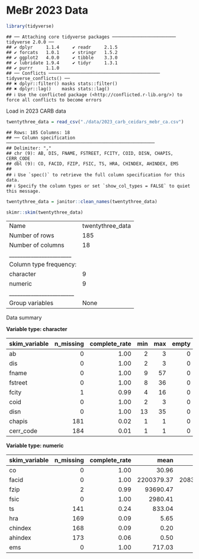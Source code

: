 MeBr 2023 Data
================

``` r
library(tidyverse)
```

    ## ── Attaching core tidyverse packages ──────────────────────── tidyverse 2.0.0 ──
    ## ✔ dplyr     1.1.4     ✔ readr     2.1.5
    ## ✔ forcats   1.0.1     ✔ stringr   1.5.2
    ## ✔ ggplot2   4.0.0     ✔ tibble    3.3.0
    ## ✔ lubridate 1.9.4     ✔ tidyr     1.3.1
    ## ✔ purrr     1.1.0     
    ## ── Conflicts ────────────────────────────────────────── tidyverse_conflicts() ──
    ## ✖ dplyr::filter() masks stats::filter()
    ## ✖ dplyr::lag()    masks stats::lag()
    ## ℹ Use the conflicted package (<http://conflicted.r-lib.org/>) to force all conflicts to become errors

Load in 2023 CARB data

``` r
twentythree_data = read_csv("./data/2023_carb_ceidars_mebr_ca.csv")
```

    ## Rows: 185 Columns: 18
    ## ── Column specification ────────────────────────────────────────────────────────
    ## Delimiter: ","
    ## chr (9): AB, DIS, FNAME, FSTREET, FCITY, COID, DISN, CHAPIS, CERR_CODE
    ## dbl (9): CO, FACID, FZIP, FSIC, TS, HRA, CHINDEX, AHINDEX, EMS
    ## 
    ## ℹ Use `spec()` to retrieve the full column specification for this data.
    ## ℹ Specify the column types or set `show_col_types = FALSE` to quiet this message.

``` r
twentythree_data = janitor::clean_names(twentythree_data)
```

``` r
skimr::skim(twentythree_data)
```

|                                                  |                  |
|:-------------------------------------------------|:-----------------|
| Name                                             | twentythree_data |
| Number of rows                                   | 185              |
| Number of columns                                | 18               |
| \_\_\_\_\_\_\_\_\_\_\_\_\_\_\_\_\_\_\_\_\_\_\_   |                  |
| Column type frequency:                           |                  |
| character                                        | 9                |
| numeric                                          | 9                |
| \_\_\_\_\_\_\_\_\_\_\_\_\_\_\_\_\_\_\_\_\_\_\_\_ |                  |
| Group variables                                  | None             |

Data summary

**Variable type: character**

| skim_variable | n_missing | complete_rate | min | max | empty | n_unique | whitespace |
|:--------------|----------:|--------------:|----:|----:|------:|---------:|-----------:|
| ab            |         0 |          1.00 |   2 |   3 |     0 |       11 |          0 |
| dis           |         0 |          1.00 |   2 |   3 |     0 |       19 |          0 |
| fname         |         0 |          1.00 |   9 |  57 |     0 |      171 |          0 |
| fstreet       |         0 |          1.00 |   8 |  36 |     0 |      183 |          0 |
| fcity         |         1 |          0.99 |   4 |  16 |     0 |      111 |          0 |
| coid          |         0 |          1.00 |   2 |   3 |     0 |       30 |          0 |
| disn          |         0 |          1.00 |  13 |  35 |     0 |       19 |          0 |
| chapis        |       181 |          0.02 |   1 |   1 |     0 |        1 |          0 |
| cerr_code     |       184 |          0.01 |   1 |   1 |     0 |        1 |          0 |

**Variable type: numeric**

| skim_variable | n_missing | complete_rate | mean | sd | p0 | p25 | p50 | p75 | p100 | hist |
|:---|---:|---:|---:|---:|---:|---:|---:|---:|---:|:---|
| co | 0 | 1.00 | 30.96 | 15.67 | 1 | 19.00 | 33.00 | 39.00 | 58.00 | ▅▇▅▇▇ |
| facid | 0 | 1.00 | 2200379.37 | 20834540.66 | 1 | 973.00 | 3338.00 | 15041.00 | 201201212\.00 | ▇▁▁▁▁ |
| fzip | 2 | 0.99 | 93690.47 | 1482.50 | 90023 | 92694.00 | 93610.00 | 95236.00 | 96097.00 | ▁▃▇▂▆ |
| fsic | 0 | 1.00 | 2980.41 | 2445.79 | 172 | 723.00 | 2869.00 | 4911.00 | 9999.00 | ▇▃▃▁▁ |
| ts | 141 | 0.24 | 833.04 | 3392.56 | 0 | 0.16 | 3.64 | 11.75 | 18223.58 | ▇▁▁▁▁ |
| hra | 169 | 0.09 | 5.65 | 3.12 | 0 | 3.62 | 7.15 | 8.00 | 9.10 | ▅▁▃▂▇ |
| chindex | 168 | 0.09 | 0.20 | 0.28 | 0 | 0.02 | 0.04 | 0.30 | 0.80 | ▇▁▁▁▂ |
| ahindex | 173 | 0.06 | 0.50 | 0.67 | 0 | 0.07 | 0.30 | 0.72 | 2.41 | ▇▃▁▁▁ |
| ems | 0 | 1.00 | 717.03 | 2536.21 | 0 | 0.00 | 0.20 | 51.43 | 16812.33 | ▇▁▁▁▁ |
